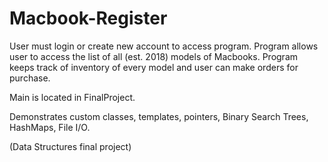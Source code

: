 # Macbook-Register

User must login or create new account to access program.
Program allows user to access the list of all (est. 2018) models of Macbooks.
Program keeps track of inventory of every model and user can make orders for purchase.

Main is located in FinalProject.

Demonstrates custom classes, templates, pointers, Binary Search Trees, HashMaps, File I/O.

(Data Structures final project)
